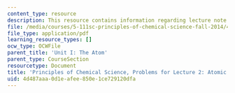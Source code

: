 ```yaml
---
content_type: resource
description: This resource contains information regarding lecture note 2 problems.
file: /media/courses/5-111sc-principles-of-chemical-science-fall-2014/4d487aaa0d1eafee850e1ce729120dfa_MIT5_111F14_Lec02Prob.pdf
file_type: application/pdf
learning_resource_types: []
ocw_type: OCWFile
parent_title: 'Unit I: The Atom'
parent_type: CourseSection
resourcetype: Document
title: 'Principles of Chemical Science, Problems for Lecture 2: Atomic Structure'
uid: 4d487aaa-0d1e-afee-850e-1ce729120dfa
---
```

